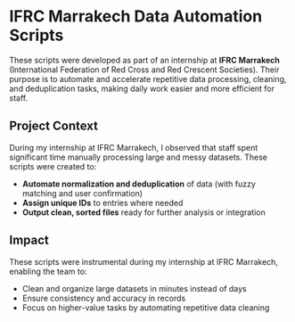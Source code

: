 # IFRC Marrakech Data Automation Scripts

These scripts were developed as part of an internship at **IFRC Marrakech** (International Federation of Red Cross and Red Crescent Societies). Their purpose is to automate and accelerate repetitive data processing, cleaning, and deduplication tasks, making daily work easier and more efficient for staff.

## Project Context
During my internship at IFRC Marrakech, I observed that staff spent significant time manually processing large and messy datasets. These scripts were created to:
- **Automate normalization and deduplication** of data (with fuzzy matching and user confirmation)
- **Assign unique IDs** to entries where needed
- **Output clean, sorted files** ready for further analysis or integration

## Impact
These scripts were instrumental during my internship at IFRC Marrakech, enabling the team to:
- Clean and organize large datasets in minutes instead of days
- Ensure consistency and accuracy in records
- Focus on higher-value tasks by automating repetitive data cleaning
